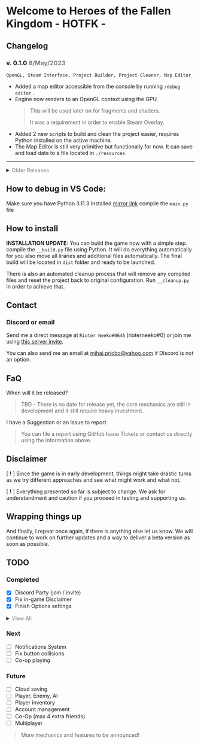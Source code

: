 # Welcome to Heroes of the Fallen Kingdom - HOTFK -

## Changelog

### v. 0.1.0 <span style="color:grey">8/May/2023<span>

    OpenGL, Steam Interface, Project Builder, Project Cleaner, Map Editor

 - Added a map editor accessible from the console by running `/debug editor` .
 - Engine now renders to an OpenGL context using the GPU.
    > This will be used later on for fragments and shaders.
    >
    > It was a requirement in order to enable Steam Overlay.
 - Added 2 new scripts to build and clean the project easier, requires Python installed on the active machine.
 - The Map Editor is still very primitive but functionally for now. It can save and load data to a file located in `./resources`.
---

<details closed>

<summary><span style="color:grey">Older Releases</span></summary>

### v. <span style="color:pink">experimental<span> <span style="color:white"> 0.0.14b <span> <span style="color:pink">30/Apr/2023<span>

    Steam API integration

Integrated Steam api to manage users, stats and achievements

 - New Steam Class to initialize Steamworks Dll
 - Method to get current Steam user

### v. pre 0.0.13a <span style="color:grey">27/Apr/2023<span>

    The experiments continue...

 - 2 New Scenes to debug collisions and player movement.
 - New Entity class to derive players and other entities.
 - Small changes for menu GUIs

### v. <span style="color:pink">experimental<span> <span style="color:white"> 0.0.13b <span> <span style="color:pink">28/Apr/2023<span>

    Different route for major experiments

 The following changes can be found under the `rebased` folder:

 - Updated Discord Activity to extract User avatar, username and discriminant
 - Added detection of requests for Invite or Join trough Discord Activity.
 - Improved GUI with dynamic positioning, scaling and scene fading effects.
 - New widgets for displaying text on screen including multiple lines.
 - New class for discord RPC activity and the required methods.
 - <span style="color:red"> game maps are currently disabled for debugging and implementing new features.<span>

### v. pre 0.0.12a <span style="color:grey">24/Apr/2023<span>

    You've got to experiment to figure out what works. (And fail a lot...)

 - Tilemap experiment.
 - Collisions experiment.
 - Player and movement experiment.

### v. pre 0.0.11a <span style="color:grey">23/Apr/2023<span>
 - New fonts for the game.
 - Option to toggle chat/console visibility.
 - New sandbox area (will be used for debugging mostly).
 - Notification widget to dispaly text on screen.
 - Modified the structe and the way that the game loads components.
 - Added Scenes and Camera with the posibility to follow an Object or Entity.

### v. pre 0.0.10a <span style="color:grey">18/Apr/2023</span>
    Settings Update! Everything is loaded and saved with dynamic configuration file!
 - Settings are now automatically loaded.
 - Options to save or reset settings.

### v. pre 0.0.9a <span style="color:grey">17/Apr/2023</span>
 - Implemented Discord SDK for activity status and party management.
 - Polishing things up before first content update!
 - Made the code more readable and removed obsolete parts.
 - Added a few console commands to controll music and sfx.
 - Started to work on Options (INCOMPLETE).

### v. pre 0.0.8a <span style="color:grey">11/Apr/2023</span>
 - Created a global mixer for easier usage.
 - New options page.

### v. pre 0.0.7a <span style="color:grey">11/Apr/2023</span>
 - Added a chat box that will be used to chat or input commands later on.
 - Game no longer close completely when pressing Escape too many times.
 - Fixed invalid invite link for Discord server.

### v. pre-0.0.6a <span style="color:grey">9/Apr/2023</span>
- Added particles class and particles in the main menu.
- Added sound mixer for background music and putton events.
- Created 2 new buttons for options and leaving the game.
- Adjusted certain UI elements.

### v. pre-0.0.5a <span style="color:grey">4/Feb/2023</span>
- Added links for Discord and Github in the main menu
- Paralax background

### v. pre-0.0.4a <span style="color:grey">3/Feb/2023</span>
- Added 5 slots for offline accounts
- Started the accounts system

### v. pre-0.0.3a
- More files removed (some will return later)
- Better game-loop and events handling

### v. pre-0.0.2a
- Older backup files moved to cloud and now require a key to access.
- Cache removal for multiple folders.
- Other unused resources removed.
- Dynamic scaling to support different monitor resolutions.
- Adjusted certain files and code for the upcoming updateds.

</details>

## How to debug in VS Code:
Make sure you have Python 3.11.3 Installed [mirror link](https://www.python.org/ftp/python/3.11.3/python-3.11.3-amd64.exe)
compile the `main.py` file
    
## How to install

**INSTALLATION UPDATE:** You can build the game now with a simple step.
compile the `__build.py` file using Python. It will do everything automatically for you also move all liraries and additional files automatically. The final build will be located in `dist` folder and ready to be launched.

There is also an automated cleanup process that will remove any compiled files and reset the project back to original configuration.
Run `__cleanup.py` in order to achieve that.

## Contact
### Discord or email
Send me a direct message at `Rioter Neeko#0646` (rioterneeko#0) or join me using [this server invite](https://discord.gg/xcEYBpn2k2).

You can also send me an email at mihai.pricbo@yahoo.com if DIscord is not an option.

## FaQ
When will it be released?
> TBD - There is no date for release yet, the core mechanics are still in development and it still require heavy investment.

I have a Suggestion or an Issue to report
> You can file a report using GitHub Issue Tickets or contact us directly using the information above.


## Disclaimer
[ **!** ] Since the game is in early development, things might take drastic turns as we try different approaches and see what might work and what not.

[ **!** ] Everything presented so far is subject to change. We ask for understandment and caution if you proceed in testing and supporting us.


## Wrapping things up
And finally, I repeat once again, if there is anything else let us know.
We will continue to work on further updates and a way to deliver a beta version as soon as possible.

## TODO
### Completed
- [x] Discord Party (join / invite)
- [x] Fix in-game Disclaimer
- [x] Finish Options settings
<details closed>
<summary><span style="color:grey">View All</span></summary>
    
- [x] Sound System
- [x] Core System
- [x] Menu Views
- [x] Chat System
- [x] Uninterupted music between scenes
- [x] Responsive GUI
- [x] Animated Main Menu
- [x] Discord SDK implemented
- [X] Rework Font System
- [x] Creative / Sandbox
- [x] Commands to support Creative / Sandbox
- [x] Save and Load data
- [x] Tutorial level (Singleplayer)
    
</details>

### Next
- [ ] Notifications System
- [ ] Fix button collisions
- [ ] Co-op playing

### Future
- [ ] Cloud saving
- [ ] Player, Enemy, AI
- [ ] Player inventory
- [ ] Account management
- [ ] Co-Op (max 4 extra friends)
- [ ] Multiplayer

> More mechanics and features to be announced!
